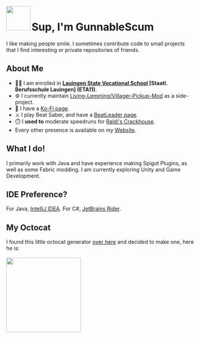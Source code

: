 <img align="left" width=65 height=65 src="https://github.com/user-attachments/assets/da43c616-a129-4772-98fa-c1d6fd900255">

# Sup, I'm GunnableScum
I like making people smile. I sometimes contribute code to small projects that I find interesting or private repositories of friends.

## About Me
- 👨‍🎓 I am enrolled in **[Lauingen State Vocational School](https://bs-lauingen.de/) [Staatl. Berufsschule Lauingen] (ETA11)**.
- ⚙️ I currently maintain [Living-Lemming/Villager-Pickup-Mod](https://github.com/Living-Lemming/Villager-Pickup-Mod) as a side-project.
- 💸 I have a [Ko-Fi page](https://ko-fi.com/gunnablescum).
- ⚔️ I play Beat Saber, and have a [BeatLeader page](https://beatleader.com/u/gunnablescum).
- ⏱️ I **used to** moderate speedruns for [Raldi's Crackhouse](https://www.speedrun.com/raldis_crackhouse).
- Every other presence is available on my [Website](https://gunnablescum.live).

## What I do!

I primarily work with Java and have experience making Spigot Plugins, as well as some Fabric modding.
I am currently exploring Unity and Game Development.

## IDE Preference?
For Java, [IntelliJ IDEA](https://www.jetbrains.com/idea/).
For C#, [JetBrains Rider](https://www.jetbrains.com/rider/).

## My Octocat

I found this little octocat generator [over here](https://myoctocat.com/build-your-octocat/) and decided to make one, here he is:
<br>
<br>
<img height=200 src="https://github.com/user-attachments/assets/7df47caa-658a-4304-aefb-8652ce8eec28">

